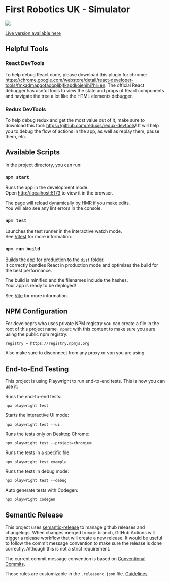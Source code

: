 # First Robotics UK - Simulator

<a href="https://github.com/google/blockly"><img src="https://tinyurl.com/built-on-blockly" /> </a>

[Live version available here](https://sim.morethanrobots.uk)

## Helpful Tools

### React DevTools

To help debug React code, please download this plugin for chrome: https://chrome.google.com/webstore/detail/react-developer-tools/fmkadmapgofadopljbjfkapdkoienihi?hl=en. The official React debugger has useful tools to view the state and props of React components and navigate the tree a lot like the HTML elements debugger.

### Redux DevTools

To help debug redux and get the most value out of it, make sure to download this tool: https://github.com/reduxjs/redux-devtools! It will help you to debug the flow of actions in the app, as well as replay them, pause them, etc.

## Available Scripts

In the project directory, you can run:

### `npm start`

Runs the app in the development mode.<br />
Open [http://localhost:5173](http://localhost:5173) to view it in the browser.

The page will reload dynamically by HMR if you make edits.<br />
You will also see any lint errors in the console.

### `npm test`

Launches the test runner in the interactive watch mode.<br />
See [Vitest](https://vitest.dev/guide/) for more information.

### `npm run build`

Builds the app for production to the `dist` folder.<br />
It correctly bundles React in production mode and optimizes the build for the best performance.

The build is minified and the filenames include the hashes.<br />
Your app is ready to be deployed!

See [Vite](https://vitejs.dev/guide/) for more information.

## NPM Configuration

For develoeprs who uses private NPM registry you can create a file in the root of this project name `.npmrc` with this content to make sure you aure using the public npm registry:

```
registry = https://registry.npmjs.org
```

Also make sure to disconnect from any proxy or vpn you are using.

## End-to-End Testing

This project is using Playwright to run end-to-end tests. This is how you can use it:

Runs the end-to-end tests:

```
npx playwright test
```

Starts the interactive UI mode:

```
npx playwright test --ui
```

Runs the tests only on Desktop Chrome:

```
npx playwright test --project=chromium
```

Runs the tests in a specific file:

```
npx playwright test example
```

Runs the tests in debug mode:

```
npx playwright test --debug
```

Auto generate tests with Codegen:

```
npx playwright codegen
```

## Semantic Release

This project uses [semantic-release](https://semantic-release.gitbook.io/semantic-release/) to manage github releases and changelogs.
When changes merged to `main` branch, GitHub Actions will trigger a release workflow that will create a new release. It would be useful to follow the commit message convention to make sure the release is done correctly. Although this is not a strict requirement.

The current commit message convention is based on [Conventional Commits](https://www.conventionalcommits.org/en/v1.0.0/).

Those rules are customizable in the `.releaserc.json` file. [Guidelines](https://github.com/semantic-release/commit-analyzer?tab=readme-ov-file#release-rules)
